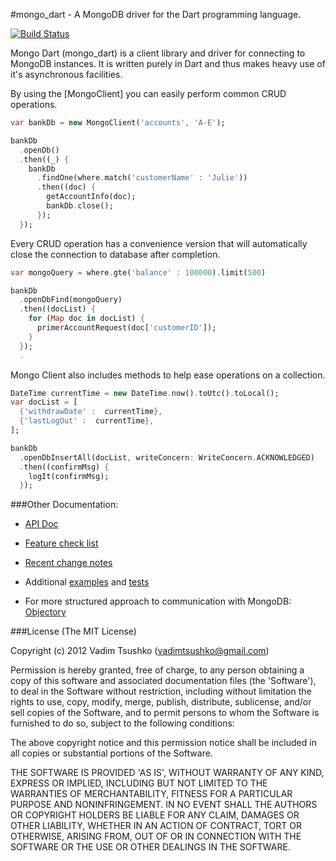 #mongo_dart - A MongoDB driver for the Dart programming language.

[![Build Status](https://drone.io/github.com/vadimtsushko/mongo_dart/status.png)](https://drone.io/github.com/vadimtsushko/mongo_dart/latest)

Mongo Dart (mongo_dart) is a client library and driver for connecting to MongoDB instances. It is written purely in Dart and thus makes heavy use of it's asynchronous facilities.

By using the [MongoClient] you can easily perform common CRUD operations.

```dart 
var bankDb = new MongoClient('accounts', 'A-E');

bankDb
  .openDb()
  .then((_) {
    bankDb
      .findOne(where.match('customerName' : 'Julie'))
      .then((doc) {
        getAccountInfo(doc);
        bankDb.close();
      });
  });
```
Every CRUD operation has a convenience version that will automatically close the connection to database after completion.

```dart
var mongoQuery = where.gte('balance' : 100000).limit(500)

bankDb
  .openDbFind(mongoQuery)
  .then((docList) {
    for (Map doc in docList) {
      primerAccountRequest(doc['customerID']);
    }
  });
  .
```
Mongo Client also includes methods to help ease operations on a collection.

```dart 
DateTime currentTime = new DateTime.now().toUtc().toLocal();
var docList = [
  {'withdrawDate' :  currentTime},
  {'lastLogOut' :  currentTime},
];

bankDb
  .openDbInsertAll(docList, writeConcern: WriteConcern.ACKNOWLEDGED)
  .then((confirmMsg) {
    logIt(confirmMsg);
  });
```

###Other Documentation:

- [API Doc](http://www.dartdocs.org/documentation/mongo_dart/0.1.39)

- [Feature check list](https://github.com/vadimtsushko/mongo_dart/blob/master/doc/feature_checklist.md)

- [Recent change notes](https://github.com/vadimtsushko/mongo_dart/blob/master/changelog.md)

- Additional [examples](https://github.com/vadimtsushko/mongo_dart/tree/master/example) and [tests](https://github.com/vadimtsushko/mongo_dart/tree/master/test)

- For more structured approach to communication with MongoDB: [Objectory](https://github.com/vadimtsushko/objectory)
 
###License
(The MIT License)

Copyright (c) 2012 Vadim Tsushko (vadimtsushko@gmail.com)

Permission is hereby granted, free of charge, to any person obtaining
a copy of this software and associated documentation files (the
'Software'), to deal in the Software without restriction, including
without limitation the rights to use, copy, modify, merge, publish,
distribute, sublicense, and/or sell copies of the Software, and to
permit persons to whom the Software is furnished to do so, subject to
the following conditions:

The above copyright notice and this permission notice shall be
included in all copies or substantial portions of the Software.

THE SOFTWARE IS PROVIDED 'AS IS', WITHOUT WARRANTY OF ANY KIND,
EXPRESS OR IMPLIED, INCLUDING BUT NOT LIMITED TO THE WARRANTIES OF
MERCHANTABILITY, FITNESS FOR A PARTICULAR PURPOSE AND NONINFRINGEMENT.
IN NO EVENT SHALL THE AUTHORS OR COPYRIGHT HOLDERS BE LIABLE FOR ANY
CLAIM, DAMAGES OR OTHER LIABILITY, WHETHER IN AN ACTION OF CONTRACT,
TORT OR OTHERWISE, ARISING FROM, OUT OF OR IN CONNECTION WITH THE
SOFTWARE OR THE USE OR OTHER DEALINGS IN THE SOFTWARE.
